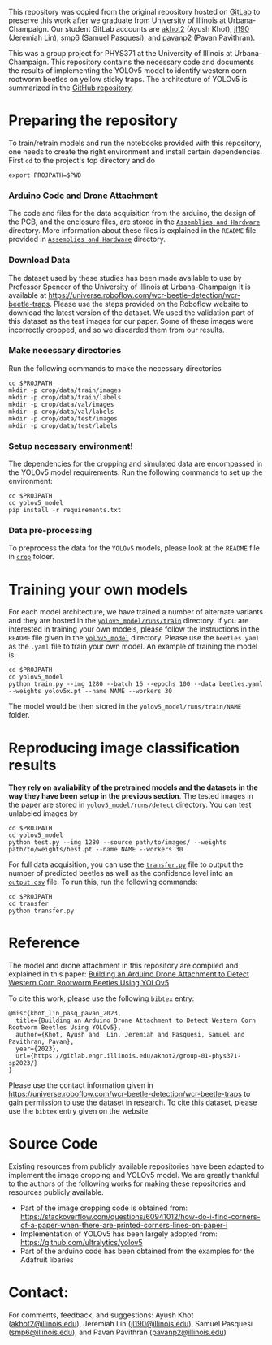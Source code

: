 This repository was copied from the original repository hosted on [GitLab](https://gitlab.engr.illinois.edu/akhot2/group-01-phys371-sp2023) to preserve this work after we graduate from University of Illinois at Urbana-Champaign. Our student GitLab accounts are [akhot2](https://gitlab.engr.illinois.edu/akhot2) (Ayush Khot), [jl190](https://gitlab.engr.illinois.edu/jl190) (Jeremiah Lin), [smp6](https://gitlab.engr.illinois.edu/smp6) (Samuel Pasquesi), and [pavanp2](https://gitlab.engr.illinois.edu/pavanp2) (Pavan Pavithran).

This was a group project for PHYS371 at the University of Illinois at Urbana-Champaign. This repository contains the necessary code and documents the results of implementing the YOLOv5 model to identify western corn rootworm beetles on yellow sticky traps. The architecture of YOLOv5 is summarized in the [GitHub repository](https://github.com/ultralytics/yolov5).

# Preparing the repository
To train/retrain models and run the notebooks provided with this repository, one needs to create the right environment and install certain dependencies. First `cd` to the project's top directory and do

`export PROJPATH=$PWD`

### Arduino Code and Drone Attachment

The code and files for the data acquisition from the arduino, the design of the PCB, and the enclosure files, are stored in the [`Assemblies and Hardware`](https://gitlab.engr.illinois.edu/akhot2/group-01-phys371-sp2023/-/tree/main/Assemblies%20and%20Hardware) directory. More information about these files is explained in the `README` file provided in [`Assemblies and Hardware`](https://gitlab.engr.illinois.edu/akhot2/group-01-phys371-sp2023/-/tree/main/Assemblies%20and%20Hardware) directory.

### Download Data
The dataset used by these studies has been made available to use by Professor Spencer of the University of Illinois at Urbana-Champaign It is available at https://universe.roboflow.com/wcr-beetle-detection/wcr-beetle-traps. Please use the steps provided on the Roboflow website to download the latest version of the dataset. We used the validation part of this dataset as the test images for our paper. Some of these images were incorrectly cropped, and so we discarded them from our results.

### Make necessary directories
Run the following commands to make the necessary directories
```
cd $PROJPATH
mkdir -p crop/data/train/images
mkdir -p crop/data/train/labels
mkdir -p crop/data/val/images
mkdir -p crop/data/val/labels
mkdir -p crop/data/test/images
mkdir -p crop/data/test/labels
```

### Setup necessary environment! 
The dependencies for the cropping and simulated data are encompassed in the YOLOv5 model requirements. Run the following commands to set up the environment:
```
cd $PROJPATH
cd yolov5_model
pip install -r requirements.txt
```

### Data pre-processing
To preprocess the data for the `YOLOv5` models, please look at the `README` file in [`crop`](https://gitlab.engr.illinois.edu/akhot2/group-01-phys371-sp2023/-/tree/main/crop) folder. 

# Training your own models
For each model architecture, we have trained a number of alternate variants and they are hosted in the [`yolov5_model/runs/train`](https://gitlab.engr.illinois.edu/akhot2/group-01-phys371-sp2023/-/tree/main/yolov5_model/runs/train) directory. If you are interested in training your own models, please follow the instructions in the `README` file given in the [`yolov5_model`](https://gitlab.engr.illinois.edu/akhot2/group-01-phys371-sp2023/-/tree/main/yolov5_model) directory. Please use the `beetles.yaml` as the `.yaml` file to train your own model. An example of training the model is:
```
cd $PROJPATH
cd yolov5_model
python train.py --img 1280 --batch 16 --epochs 100 --data beetles.yaml --weights yolov5x.pt --name NAME --workers 30
```
The model would be then stored in the `yolov5_model/runs/train/NAME` folder.

# Reproducing image classification results
**They rely on avaliability of the pretrained models and the datasets in the way they have been setup in the previous section**. The tested images in the paper are stored in [`yolov5_model/runs/detect`](https://gitlab.engr.illinois.edu/akhot2/group-01-phys371-sp2023/-/tree/main/yolov5_model/runs/detect) directory. You can test unlabeled images by
```
cd $PROJPATH
cd yolov5_model
python test.py --img 1280 --source path/to/images/ --weights path/to/weights/best.pt --name NAME --workers 30
```
For full data acquisition, you can use the [`transfer.py`](https://gitlab.engr.illinois.edu/akhot2/group-01-phys371-sp2023/-/blob/main/transfer/transfer.py) file to output the number of predicted beetles as well as the confidence level into an [`output.csv`](https://gitlab.engr.illinois.edu/akhot2/group-01-phys371-sp2023/-/blob/main/transfer/output.csv) file. To run this, run the following commands:
```
cd $PROJPATH
cd transfer
python transfer.py
```
# Reference
The model and drone attachment in this repository are compiled and explained in this paper: [Building an Arduino Drone Attachment to Detect Western Corn Rootworm Beetles Using YOLOv5](https://drive.google.com/file/d/167-oGDc3cTERrExamo15tIQeFQ6fNDwl/view?usp=sharing)

To cite this work, please use the following `bibtex` entry:
```
@misc{khot_lin_pasq_pavan_2023,
  title={Building an Arduino Drone Attachment to Detect Western Corn Rootworm Beetles Using YOLOv5},
  author={Khot, Ayush and  Lin, Jeremiah and Pasquesi, Samuel and Pavithran, Pavan},
  year={2023},
  url={https://gitlab.engr.illinois.edu/akhot2/group-01-phys371-sp2023/}
}
```

Please use the contact information given in  https://universe.roboflow.com/wcr-beetle-detection/wcr-beetle-traps to gain permission to use the dataset in research. To cite this dataset, please use the `bibtex` entry given on the website.


# Source Code
Existing resources from publicly available repositories have been adapted to implement the image cropping and YOLOv5 model. We are greatly thankful to the authors of the following works for making these repositories and resources publicly available. 

- Part of the image cropping code is obtained from: https://stackoverflow.com/questions/60941012/how-do-i-find-corners-of-a-paper-when-there-are-printed-corners-lines-on-paper-i
- Implementation of YOLOv5 has been largely adopted from: https://github.com/ultralytics/yolov5
- Part of the arduino code has been obtained from the examples for the Adafruit libaries

# Contact:
For comments, feedback, and suggestions: Ayush Khot (akhot2@illinois.edu), Jeremiah Lin (jl190@illinois.edu), Samuel Pasquesi (smp6@illinois.edu), and Pavan Pavithran (pavanp2@illinois.edu)
